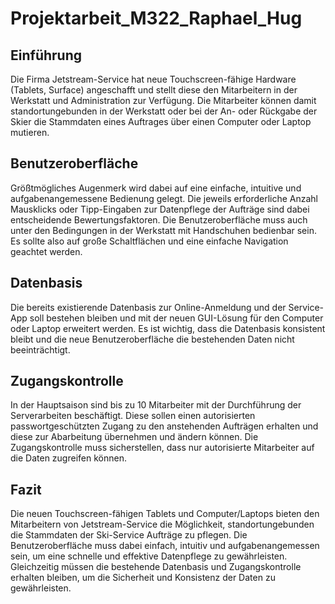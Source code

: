 # Projektarbeit_M322_Raphael_Hug

## Einführung
Die Firma Jetstream-Service hat neue Touchscreen-fähige Hardware (Tablets, Surface) angeschafft und stellt diese den Mitarbeitern in der Werkstatt und Administration zur Verfügung. Die Mitarbeiter können damit standortungebunden in der Werkstatt oder bei der An- oder Rückgabe der Skier die Stammdaten eines Auftrages über einen Computer oder Laptop mutieren.

## Benutzeroberfläche
Größtmögliches Augenmerk wird dabei auf eine einfache, intuitive und aufgabenangemessene Bedienung gelegt. Die jeweils erforderliche Anzahl Mausklicks oder Tipp-Eingaben zur Datenpflege der Aufträge sind dabei entscheidende Bewertungsfaktoren. Die Benutzeroberfläche muss auch unter den Bedingungen in der Werkstatt mit Handschuhen bedienbar sein. Es sollte also auf große Schaltflächen und eine einfache Navigation geachtet werden.

## Datenbasis
Die bereits existierende Datenbasis zur Online-Anmeldung und der Service-App soll bestehen bleiben und mit der neuen GUI-Lösung für den Computer oder Laptop erweitert werden. Es ist wichtig, dass die Datenbasis konsistent bleibt und die neue Benutzeroberfläche die bestehenden Daten nicht beeinträchtigt.

## Zugangskontrolle
In der Hauptsaison sind bis zu 10 Mitarbeiter mit der Durchführung der Serverarbeiten beschäftigt. Diese sollen einen autorisierten passwortgeschützten Zugang zu den anstehenden Aufträgen erhalten und diese zur Abarbeitung übernehmen und ändern können. Die Zugangskontrolle muss sicherstellen, dass nur autorisierte Mitarbeiter auf die Daten zugreifen können.

## Fazit
Die neuen Touchscreen-fähigen Tablets und Computer/Laptops bieten den Mitarbeitern von Jetstream-Service die Möglichkeit, standortungebunden die Stammdaten der Ski-Service Aufträge zu pflegen. Die Benutzeroberfläche muss dabei einfach, intuitiv und aufgabenangemessen sein, um eine schnelle und effektive Datenpflege zu gewährleisten. Gleichzeitig müssen die bestehende Datenbasis und Zugangskontrolle erhalten bleiben, um die Sicherheit und Konsistenz der Daten zu gewährleisten.
